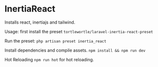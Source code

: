 # InertiaReact
Installs react, inertiajs and tailwind.

Usage:
first install the preset
`tortlewortle/laravel-inertia-react-preset`

Run the preset:
`php artisan preset inertia_react`

Install dependencies and compile assets.
`npm install && npm run dev`

Hot Reloading
`npm run hot` for hot reloading.